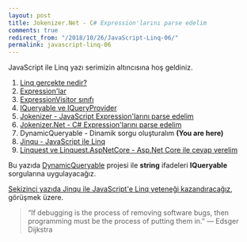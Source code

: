 ```yaml
---
layout: post
title: Jokenizer.Net - C# Expression'larını parse edelim
comments: true
redirect_from: "/2018/10/26/JavaScript-Linq-06/"
permalink: javascript-linq-06
---
```


JavaScript ile Linq yazı serimizin altıncısına hoş geldiniz.

1. [Linq gerçekte nedir?](/javascript-linq-01)
2. [Expression'lar](/javascript-linq-02)
3. [ExpressionVisitor sınıfı](/javascript-linq-03)
4. [IQueryable ve IQueryProvider](/javascript-linq-03)
5. [Jokenizer - JavaScript Expression'larını parse edelim](/javascript-linq-05)
6. [Jokenizer.Net - C# Expression'larını parse edelim](/javascript-linq-06)
7. DynamicQueryable - Dinamik sorgu oluşturalım  **(You are here)**
8. [Jinqu - JavaScript ile Linq](/javascript-linq-08)
9. [Linquest ve Linquest.AspNetCore - Asp.Net Core ile cevap verelim](/javascript-linq-09)

Bu yazıda [DynamicQueryable](https://github.com/umutozel/DynamicQueryable) projesi ile **string** ifadeleri **IQueryable** sorgularına uygulayacağız.

[Sekizinci yazıda Jinqu ile JavaScript'e Linq yeteneği kazandıracağız](/javascript-linq-08), görüşmek üzere.

> “If debugging is the process of removing software bugs, then programming must be the process of putting them in.” ― Edsger Dijkstra

